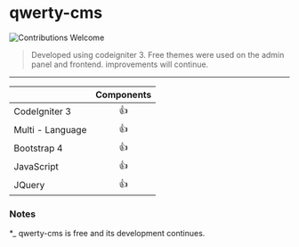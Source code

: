 # qwerty-cms
 

![Contributions Welcome](https://img.shields.io/badge/Contributions-welcome-blue.svg)



> Developed using codeigniter 3. Free themes were used on the admin panel and frontend. improvements will continue.

---



|                                                                                   | Components | 
| --------------------------------------------------------------------------------- | :--------: |
| CodeIgniter 3                                                                     |     👍     |                                                                         
| Multi - Language                                                                  |     👍     |                                                                                 
| Bootstrap 4                                                                       |     👍     |                                                                        
| JavaScript                                                                        |     👍     |   
| JQuery                                                                            |     👍     |   



### Notes

\*_ qwerty-cms is free and its development continues.



